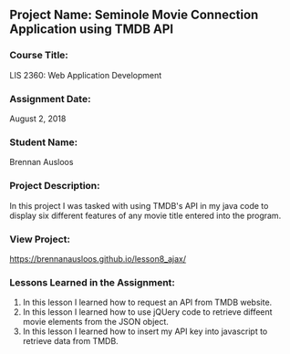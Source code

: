 ## Project Name:  Seminole Movie Connection Application using TMDB API

### Course Title:
LIS 2360:  Web Application Development

### Assignment Date:  
August 2, 2018

### Student Name:  
Brennan Ausloos

### Project Description:
In this project I was tasked with using TMDB's API in my java code to display six different features of any movie title entered into the program.

### View Project:
https://brennanausloos.github.io/lesson8_ajax/

### Lessons Learned in the Assignment:
1. In this lesson I learned how to request an API from TMDB website.
2. In this lesson I learned how to use jQUery code to retrieve diffeent movie elements from the JSON object.
3. In this lesson I learned how to insert my API key into javascript to retrieve data from TMDB.
